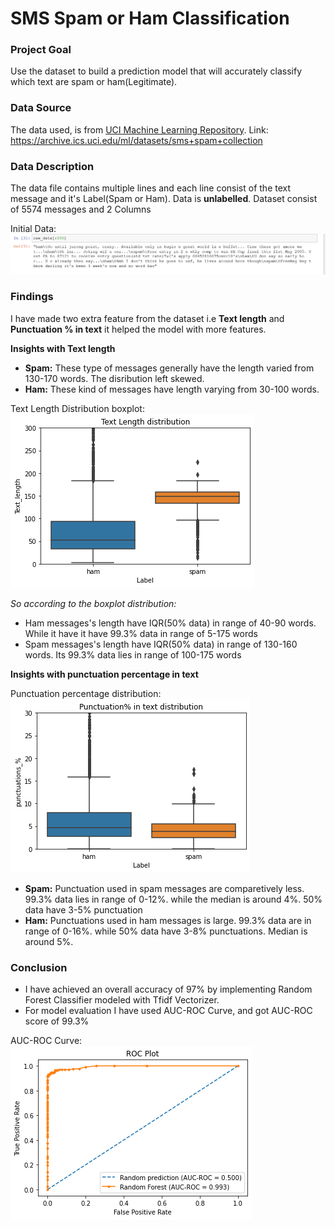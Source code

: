 #                                                                 SMS Spam or Ham Classification

### Project Goal
Use the dataset to build a prediction model that will accurately classify which text are spam or ham(Legitimate).

### Data Source
The data used, is from [UCI Machine Learning Repository](https://archive.ics.uci.edu/ml/index.php). Link: https://archive.ics.uci.edu/ml/datasets/sms+spam+collection

### Data Description
The data file contains multiple lines and each line consist of the text message and it's Label(Spam or Ham). Data is **unlabelled**.
Dataset consist of 5574 messages and 2 Columns

Initial Data:
![alt text](https://github.com/ayan-work/Data-Science-ML-Projects/blob/main/NLP%20SMS%20Spam%20Classification/Findings%20Images/Unlabelled%20data%20SMS.PNG)


### Findings

I have made two extra feature from the dataset i.e **Text length** and **Punctuation % in text** it helped the model with more features.

**Insights with Text length**
* **Spam:** These type of messages generally have the length varied from 130-170 words. The disribution left skewed. 
* **Ham:** These kind of messages have length varying from 30-100 words. 

Text Length Distribution boxplot:
![alt_text](https://github.com/ayan-work/Data-Science-ML-Projects/blob/main/NLP%20SMS%20Spam%20Classification/Findings%20Images/Text%20Length%20boxplot.png)

_So according to the boxplot distribution:_
* Ham messages's length have IQR(50% data) in range of 40-90 words. While it have it have 99.3% data in range of 5-175 words
* Spam messages's length have IQR(50% data) in range of 130-160 words. Its 99.3% data lies in range of 100-175 words

**Insights with punctuation percentage in text**

Punctuation percentage distribution:
![alt_text](https://github.com/ayan-work/Data-Science-ML-Projects/blob/main/NLP%20SMS%20Spam%20Classification/Findings%20Images/Text%20punctuation%20%25%20boxplot.png)

* **Spam:** Punctuation used in spam messages are comparetively less. 99.3% data lies in range of 0-12%. while the median is around 4%. 50% data have 3-5% punctuation
* **Ham:** Punctuations used in ham messages is large. 99.3% data are in range of 0-16%. while 50% data have 3-8% punctuations. Median is around 5%.

### Conclusion

* I have achieved an overall accuracy of 97% by implementing Random Forest Classifier modeled with Tfidf Vectorizer.
* For model evaluation I have used AUC-ROC Curve, and got AUC-ROC score of 99.3%

AUC-ROC Curve:
![alt_text](https://github.com/ayan-work/Data-Science-ML-Projects/blob/main/NLP%20SMS%20Spam%20Classification/Findings%20Images/AUC-ROC%20Curve%20for%20SMS%20spam.png)
